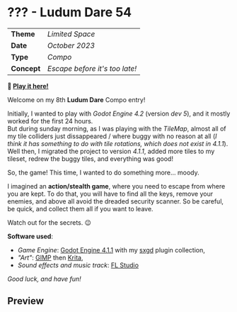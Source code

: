# ??? - Ludum Dare 54

|             |                                                                                |
|-------------|--------------------------------------------------------------------------------|
| **Theme**   | _Limited Space_                                                                |
| **Date**    | _October 2023_                                                                 |
| **Type**    | _Compo_                                                                        |
| **Concept** | _Escape before it's too late!_                                                 |

<!-- ![screenshot](./promo.png) -->

**:rocket: [Play it here!](https://srynetix.github.io/???/)**

Welcome on my 8th **Ludum Dare** Compo entry!

Initially, I wanted to play with _Godot Engine 4.2_ (version _dev 5_), and it mostly worked for the first 24 hours.  
But during sunday morning, as I was playing with the _TileMap_, almost all of my tile colliders just dissappeared / where buggy with no reason at all (_I think it has something to do with tile rotations, which does not exist in 4.1.1_).  
Well then, I migrated the project to version _4.1.1_, added more tiles to my tileset, redrew the buggy tiles, and everything was good!

So, the game! This time, I wanted to do something more... moody.

I imagined an **action/stealth game**, where you need to escape from where you are kept.
To do that, you will have to find all the keys, remove your enemies, and above all avoid the dreaded security scanner.
So be careful, be quick, and collect them all if you want to leave.

Watch out for the secrets. :wink:

**Software used**:
- _Game Engine_: [Godot Engine 4.1.1] with my [sxgd](https://github.com/Srynetix/sxgd) plugin collection,
- _"Art"_: [GIMP] then [Krita],
- _Sound effects and music track_: [FL Studio](https://www.image-line.com/fl-studio/)

_Good luck, and have fun!_

## Preview

<!-- ![preview](./docs/animation.gif) -->

[Godot Engine 4.1.1]: https://godotengine.org/
[GIMP]: https://www.gimp.org/
[Krita]: https://krita.org/fr/
